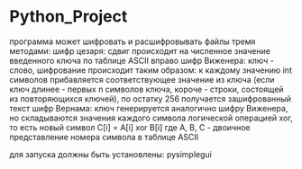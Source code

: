 # Python_Project
программа может шифровать и расшифровывать файлы тремя методами:
шифр цезаря:
  сдвиг происходит на численное значение введенного ключа по таблице ASCII вправо
шифр Виженера:
  ключ - слово,
  шифрование происходит таким образом:  к каждому значению int символов прибавляется соответствующее значение из ключа (если ключ длинее - первых n символов ключа,       короче - строки, состоящей из повторяющихся ключей), по остатку 256 получается зашифрованный текст
шифр Вернама:
  ключ генерируется аналогично шифру Виженера, но складываются значения каждого символа логической операцией xor, то есть новый символ C[i] = A[i] xor B[i] где А, B, C - двоичное представление номера символа в таблице ASCII
  
  
 для запуска должны быть установлены:
 pysimplegui
